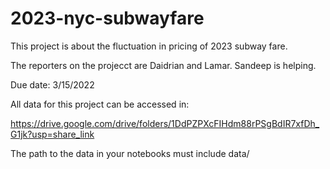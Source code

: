 # 2023-nyc-subwayfare
This project is about the fluctuation in pricing of 2023 subway fare.

The reporters on the projecct are Daidrian and Lamar. Sandeep is helping.

Due date: 3/15/2022

All data for this project can be accessed in:

https://drive.google.com/drive/folders/1DdPZPXcFIHdm88rPSgBdIR7xfDh_G1jk?usp=share_link

The path to the data in your notebooks must include data/